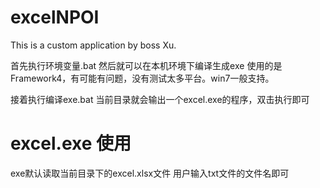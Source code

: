 # excelNPOI
This is a custom application by boss Xu.

首先执行环境变量.bat 然后就可以在本机环境下编译生成exe
使用的是Framework4，有可能有问题，没有测试太多平台。win7一般支持。

接着执行编译exe.bat 当前目录就会输出一个excel.exe的程序，双击执行即可


# excel.exe 使用
exe默认读取当前目录下的excel.xlsx文件
用户输入txt文件的文件名即可

